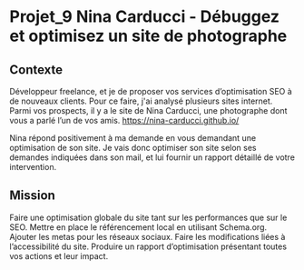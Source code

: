 # Projet_9 Nina Carducci - Débuggez et optimisez un site de photographe

## Contexte

Développeur freelance, et je de proposer vos services d’optimisation SEO à de nouveaux clients. Pour ce faire, j'ai analysé plusieurs sites internet. Parmi vos prospects, il y a le site de Nina Carducci, une photographe dont vous a parlé l’un de vos amis. https://nina-carducci.github.io/

Nina répond positivement à ma demande en vous demandant une optimisation de son site. Je vais donc optimiser son site selon ses demandes indiquées dans son mail, et lui fournir un rapport détaillé de votre intervention.

## Mission

Faire une optimisation globale du site tant sur les performances que sur le SEO.
Mettre en place le référencement local en utilisant Schema.org.
Ajouter les metas pour les réseaux sociaux.
Faire les modifications liées à l’accessibilité du site.
Produire un rapport d’optimisation présentant toutes vos actions et leur impact.
